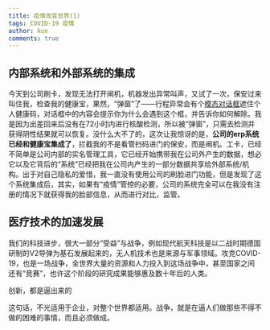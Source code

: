 ```yaml
---
title: 疫情改变世界(1)
tags: COVID-19 疫情
author: kun
comments: true
---  
```


## 内部系统和外部系统的集成
今天到公司刷卡，发现无法打开闸机，机器发出异常叫声，又试了一次，保安过来叫住我，检查我的健康宝，果然，“弹窗”了——行程异常会有个[模态对话框](https://www.jianshu.com/p/fc9952dc96b5)遮住个人健康码，对话框中的内容会提示你为什么会遇到这个框，并告诉你如何解除。我是因为出差回来后没有在72小时内进行核酸检测，所以被“弹窗”，只需去检测并获得阴性结果就可以恢复。没什么大不了的，这次让我惊讶的是，**公司的erp系统已经和健康宝集成了**，拦截我的不是看管扫码进门的保安，而是闸机。工卡，已经不简单是公司内部的实名管理工具，它已经开始携带我在公司外产生的数据，想必它以及它背后的“系统”已经把我在公司内产生的一部分数据共享给外部系统/机构。出于对自己隐私的爱惜，我一直没有使用公司的刷脸进门功能，但是发现了这个系统集成后，其实，如果有“疫情”管控的必要，公司的系统完全可以在我没有注册的情况下就获得我的脸部信息，从而进行对比，监管。

## 医疗技术的加速发展
我们的科技进步，很大一部分“受益”与战争，例如现代航天科技是以二战时期德国研制的V2导弹为基石发展起来的，无人机技术也是来源与军事领域。攻克COVID-19，也是一场战争，全世界大量的资源和人力投入到这场战争中，甚至国家之间还有“竞赛”，也许这个阶段的研究成果能够惠及数十年后的人类。
>
创新，都是逼出来的
>
这句话，不光适用于企业，对整个世界都适用。战争，就是在逼人们做那些不得不做的困难的事情，而且必须做成。